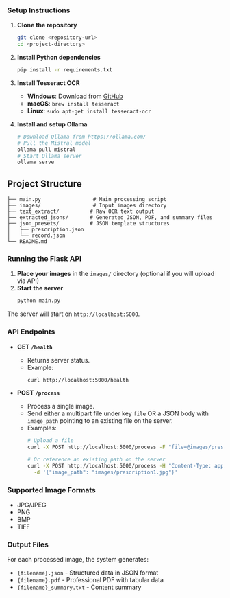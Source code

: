

### Setup Instructions

1. **Clone the repository**
   ```bash
   git clone <repository-url>
   cd <project-directory>
   ```

2. **Install Python dependencies**
   ```bash
   pip install -r requirements.txt
   ```

3. **Install Tesseract OCR**
   - **Windows**: Download from [GitHub](https://github.com/UB-Mannheim/tesseract/wiki)
   - **macOS**: `brew install tesseract`
   - **Linux**: `sudo apt-get install tesseract-ocr`

4. **Install and setup Ollama**
   ```bash
   # Download Ollama from https://ollama.com/
   # Pull the Mistral model
   ollama pull mistral
   # Start Ollama server
   ollama serve
   ```


## Project Structure

```
├── main.py                 # Main processing script
├── images/                 # Input images directory
├── text_extract/          # Raw OCR text output
├── extracted_jsons/       # Generated JSON, PDF, and summary files
├── json_presets/          # JSON template structures
│   ├── prescription.json
│   └── record.json
└── README.md
```


### Running the Flask API

1. **Place your images** in the `images/` directory (optional if you will upload via API)
2. **Start the server**
   ```bash
   python main.py
   ```

The server will start on `http://localhost:5000`.

### API Endpoints

- **GET `/health`**
  - Returns server status.
  - Example:
    ```bash
    curl http://localhost:5000/health
    ```

- **POST `/process`**
  - Process a single image.
  - Send either a multipart file under key `file` OR a JSON body with `image_path` pointing to an existing file on the server.
  - Examples:
    ```bash
    # Upload a file
    curl -X POST http://localhost:5000/process -F "file=@images/prescription1.jpg"

    # Or reference an existing path on the server
    curl -X POST http://localhost:5000/process -H "Content-Type: application/json" \
      -d '{"image_path": "images/prescription1.jpg"}'
    ```


### Supported Image Formats
- JPG/JPEG
- PNG
- BMP
- TIFF

### Output Files

For each processed image, the system generates:
- `{filename}.json` - Structured data in JSON format
- `{filename}.pdf` - Professional PDF with tabular data
- `{filename}_summary.txt` - Content summary

